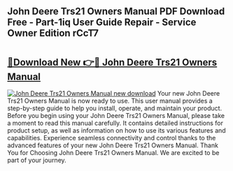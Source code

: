 ## John Deere Trs21 Owners Manual PDF Download Free - Part-1iq User Guide Repair - Service Owner Edition rCcT7

# <h2><a href="http://bc95992.oget.top/?id=John+Deere+Trs21+Owners+Manual">🔗Download New 👉🔴 John Deere Trs21 Owners Manual</a></h2>

[![John Deere Trs21 Owners Manual new download](https://i.imgur.com/5g1atiW.png)](http://bc95992.oget.top/?id=John+Deere+Trs21+Owners+Manual)
Your new John Deere Trs21 Owners Manual is now ready to use. This user manual provides a step-by-step guide to help you install, operate, and maintain your product. Before you begin using your John Deere Trs21 Owners Manual, please take a moment to read this manual carefully. It contains detailed instructions for product setup, as well as information on how to use its various features and capabilities. Experience seamless connectivity and control thanks to the advanced features of your new John Deere Trs21 Owners Manual. Thank You for Choosing John Deere Trs21 Owners Manual. We are excited to be part of your journey.
